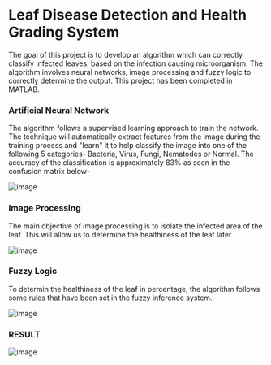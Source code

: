 # Leaf Disease Detection and Health Grading System

The goal of this project is to develop an algorithm which can correctly classify infected leaves, based on the infection causing microorganism. The algorithm involves neural networks, image processing and fuzzy logic to correctly determine the output. This project has been completed in MATLAB.

### Artificial Neural Network
The algorithm follows a supervised learning approach to train the network. The technique will automatically extract features from the image during the training process and "learn" it to help classify the image into one of the following 5 categories- Bacteria, Virus, Fungi, Nematodes or Normal. The accuracy of the classification is approximately 83% as seen in the confusion matrix below-

![image](https://user-images.githubusercontent.com/108690286/204669367-cf5b102e-5ae0-4227-8620-c54e657b41f2.png)

### Image Processing
The main objective of image processing is to isolate the infected area of the leaf. This will allow us to determine the healthiness of the leaf later.

![image](https://user-images.githubusercontent.com/108690286/204670063-92949cf0-ca29-43d6-a22b-0fe85dfea5cd.png)

### Fuzzy Logic
To determin the healthiness of the leaf in percentage, the algorithm follows some rules that have been set in the fuzzy inference system.

![image](https://user-images.githubusercontent.com/108690286/204671046-89fecd58-4e9d-46ae-ae54-5a28b5e9ccb8.png)

### RESULT
![image](https://user-images.githubusercontent.com/108690286/204677638-1eaa5eef-fa70-4935-bf2f-1b3d246ca5e2.png)

